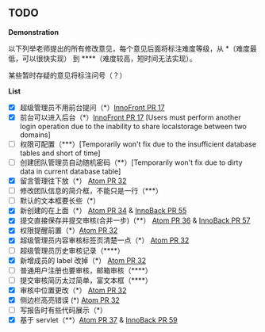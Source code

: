 ## TODO

**Demonstration**

以下列举老师提出的所有修改意见，每个意见后面将标注难度等级，从 \*（难度最低，可以很快实现） 到 \*\*\*\*（难度较高，短时间无法实现）。

某些暂时存疑的意见将标注问号（？）

**List**

- [x] 超级管理员不用前台提问（\*）[InnoFront PR 17](https://github.com/InnovationVault/inno-front/pull/17)
- [x] 前台可以进入后台（\*）[InnoFront PR 17](https://github.com/InnovationVault/inno-front/pull/17) [Users must perform another login operation due to the inability to share localstorage between two domains]
- [ ] 权限可配置（\*\*\*）[Temporarily won't fix due to the insufficient database tables and short of time]
- [ ] 创建团队管理员自动随机密码（\*\*）[Temporarily won't fix due to dirty data in current database table]
- [x] 留言管理往下放（\*） [Atom PR 32](https://github.com/InnovationVault/atom/pull/32)
- [ ] 修改团队信息的简介框，不能只是一行（\*\*\*）
- [ ] 默认的文本框要长些（\*）
- [x] 新创建的在上面（\*） [Atom PR 34](https://github.com/InnovationVault/atom/pull/34) & [InnoBack PR 55](https://github.com/InnovationVault/inno-back/pull/55)
- [x] 提交直接保存并提交审核(合并一步)（\*\*） [Atom PR 36](https://github.com/InnovationVault/atom/pull/36) & [InnoBack PR 57](https://github.com/InnovationVault/inno-back/pull/57)
- [x] 权限提醒前置（\*）[Atom PR 32](https://github.com/InnovationVault/atom/pull/32)
- [x] 超级管理员内容审核标签页清楚一点（\*） [Atom PR 32](https://github.com/InnovationVault/atom/pull/32)
- [ ] 超级管理员历史审核记录（\*\*\*\*）
- [x] 新增成员的 label 改掉（\*） [Atom PR 32](https://github.com/InnovationVault/atom/pull/32)
- [ ] 普通用户注册也要审核，邮箱审核（\*\*\*\*）
- [ ] 提交审核简历太过简单，富文本框（\*\*\*\*）
- [x] 审核中位置更改（\*） [Atom PR 32](https://github.com/InnovationVault/atom/pull/32)
- [x] 侧边栏高亮错误 (\*) [Atom PR 32](https://github.com/InnovationVault/atom/pull/32)
- [ ] 写报告时有些代码展示（\*）
- [x] 基于 servlet（\*\*）[Atom PR 37](https://github.com/InnovationVault/atom/pull/37) & [InnoBack PR 59](https://github.com/InnovationVault/inno-back/pull/59)
